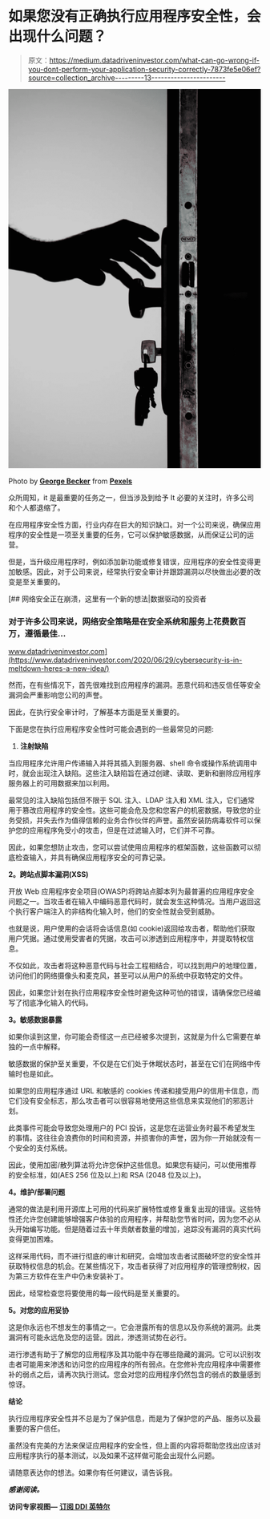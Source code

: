 # 如果您没有正确执行应用程序安全性，会出现什么问题？

> 原文：<https://medium.datadriveninvestor.com/what-can-go-wrong-if-you-dont-perform-your-application-security-correctly-7873fe5e06ef?source=collection_archive---------13----------------------->

![](img/fc3a048e702ff9929120c47048620077.png)

Photo by [**George Becker**](https://www.pexels.com/@eye4dtail?utm_content=attributionCopyText&utm_medium=referral&utm_source=pexels) from [**Pexels**](https://www.pexels.com/photo/silhouette-photo-of-person-holding-door-knob-792032/?utm_content=attributionCopyText&utm_medium=referral&utm_source=pexels)

众所周知，it 是最重要的任务之一，但当涉及到给予 It 必要的关注时，许多公司和个人都退缩了。

在应用程序安全性方面，行业内存在巨大的知识缺口。对一个公司来说，确保应用程序的安全性是一项至关重要的任务，它可以保护敏感数据，从而保证公司的运营。

但是，当升级应用程序时，例如添加新功能或修复错误，应用程序的安全性变得更加敏感。因此，对于公司来说，经常执行安全审计并跟踪漏洞以尽快做出必要的改变是至关重要的。

[](https://www.datadriveninvestor.com/2020/06/29/cybersecurity-is-in-meltdown-heres-a-new-idea/) [## 网络安全正在崩溃，这里有一个新的想法|数据驱动的投资者

### 对于许多公司来说，网络安全策略是在安全系统和服务上花费数百万，遵循最佳…

www.datadriveninvestor.com](https://www.datadriveninvestor.com/2020/06/29/cybersecurity-is-in-meltdown-heres-a-new-idea/) 

然而，在有些情况下，首先很难找到应用程序的漏洞。恶意代码和违反信任等安全漏洞会严重影响您公司的声誉。

因此，在执行安全审计时，了解基本方面是至关重要的。

下面是您在执行应用程序安全性时可能会遇到的一些最常见的问题:

1.  **注射缺陷**

当应用程序允许用户传递输入并将其插入到服务器、shell 命令或操作系统调用中时，就会出现注入缺陷。这些注入缺陷旨在通过创建、读取、更新和删除应用程序服务器上的可用数据来加以利用。

最常见的注入缺陷包括但不限于 SQL 注入、LDAP 注入和 XML 注入，它们通常用于篡改应用程序的安全性。这些可能会危及您和您客户的机密数据，导致您的业务受损，并失去作为值得信赖的业务合作伙伴的声誉。虽然安装防病毒软件可以保护您的应用程序免受小的攻击，但是在过滤输入时，它们并不可靠。

因此，如果您想防止攻击，您可以尝试使用应用程序的框架函数，这些函数可以彻底检查输入，并具有确保应用程序安全的可靠记录。

**2。跨站点脚本漏洞(XSS)**

开放 Web 应用程序安全项目(OWASP)将跨站点脚本列为最普遍的应用程序安全问题之一。当攻击者在输入中编码恶意代码时，就会发生这种情况。当用户返回这个执行客户端注入的非结构化输入时，他们的安全性就会受到威胁。

也就是说，用户使用的会话将会话信息(如 cookie)返回给攻击者，帮助他们获取用户凭据。通过使用受害者的凭据，攻击可以渗透到应用程序中，并提取特权信息。

不仅如此，攻击者将这种恶意代码与社会工程相结合，可以找到用户的地理位置，访问他们的网络摄像头和麦克风，甚至可以从用户的系统中获取特定的文件。

因此，如果您计划在执行应用程序安全性时避免这种可怕的错误，请确保您已经编写了彻底净化输入的代码。

**3。敏感数据暴露**

如果你读到这里，你可能会奇怪这一点已经被多次提到，这就是为什么它需要在单独的一点中解释。

敏感数据的保护至关重要，不仅是在它们处于休眠状态时，甚至在它们在网络中传输时也是如此。

如果您的应用程序通过 URL 和敏感的 cookies 传递和接受用户的信用卡信息，而它们没有安全标志，那么攻击者可以很容易地使用这些信息来实现他们的邪恶计划。

此类事件可能会导致您处理用户的 PCI 投诉，这是您在运营业务时最不希望发生的事情。这往往会浪费你的时间和资源，并损害你的声誉，因为你一开始就没有一个安全的支付系统。

因此，使用加密/散列算法将允许您保护这些信息。如果您有疑问，可以使用推荐的安全标准，如(AES 256 位及以上)和 RSA (2048 位及以上)。

**4。维护/部署问题**

通常的做法是利用开源库上可用的代码来扩展特性或修复重复出现的错误。这些特性还允许您创建能够增强客户体验的应用程序，并帮助您节省时间，因为您不必从头开始编写功能。但是随着过去十年贡献者数量的增加，追踪没有漏洞的真实代码变得更加困难。

这样采用代码，而不进行彻底的审计和研究，会增加攻击者试图破坏您的安全性并获取特权信息的机会。在某些情况下，攻击者获得了对应用程序的管理控制权，因为第三方软件在生产中仍未安装补丁。

因此，经常检查您将要使用的每一段代码是至关重要的。

**5。对您的应用妥协**

这是你永远也不想发生的事情之一。它会泄露所有的信息以及你系统的漏洞。此类漏洞有可能永远危及您的运营。因此，渗透测试势在必行。

进行渗透有助于了解您的应用程序及其功能中存在哪些隐藏的漏洞。它可以识别攻击者可能用来渗透和访问您的应用程序的所有弱点。在您修补完应用程序中需要修补的弱点之后，请再次执行测试。您会对您的应用程序仍然包含的弱点的数量感到惊讶。

**结论**

执行应用程序安全性并不总是为了保护信息，而是为了保护您的产品、服务以及最重要的客户信任。

虽然没有完美的方法来保证应用程序的安全性，但上面的内容将帮助您找出应该对应用程序执行的基本测试，以及如果不这样做可能会出现什么问题。

请随意表达你的想法。如果你有任何建议，请告诉我。

***感谢阅读。***

**访问专家视图—** [**订阅 DDI 英特尔**](https://datadriveninvestor.com/ddi-intel)